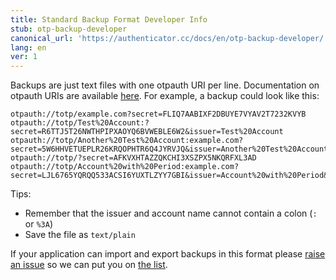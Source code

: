 ```yaml
---
title: Standard Backup Format Developer Info
stub: otp-backup-developer
canonical_url: 'https://authenticator.cc/docs/en/otp-backup-developer/'
lang: en
ver: 1
---
```


Backups are just text files with one otpauth URI per line. Documentation on otpauth URIs are available [here](https://github.com/google/google-authenticator/wiki/Key-Uri-Format). For example, a backup could look like this:

```
otpauth://totp/example.com?secret=FLIQ7AABIXF2DBUYE7VYAV2T7232KVYB
otpauth://totp/Test%20Account:?secret=R6TTJ5T26NWTHPIPXAOYQ6BVWEBLE6W2&issuer=Test%20Account
otpauth://totp/Another%20Test%20Account:example.com?secret=5W6HHVETUEPLR26KRQOPHTR6Q4JYRVJQ&issuer=Another%20Test%20Account
otpauth://totp/?secret=AFKVXHTAZZQKCHI3XSZPX5NKQRFXL3AD
otpauth://totp/Account%20with%20Period:example.com?secret=LJL6765YQRQQ533ACSI6YUXTLZYY7GBI&issuer=Account%20with%20Period&period=60
```

Tips:

- Remember that the issuer and account name cannot contain a colon (`:` or `%3A`) 
- Save the file as `text/plain`

If your application can import and export backups in this format please [raise an issue](https://github.com/Authenticator-Extension/authenticator.cc/issues/new) so we can put you on [the list](otp-backup).
